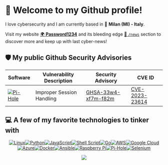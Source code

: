 # 👋 Welcome to my Github profile!

<div>

I love cybersecurity and I am currently based in 📍 **Milan (MI) - Italy**.

Visit my website [🌍 **Password1234**](https://psw1234.com/) and its bleeding edge [📰 `/news`](https://psw1234.com/news/) section to discover more and keep up with last cyber-news!


</div>

## 🛡️ My public Github Security Advisories

| Software | Vulnerability Description | Security Advisory | CVE ID |
|----|-------------|------|---------|
| [![Pi-Hole](https://img.shields.io/badge/pihole-%2396060C.svg?style=for-the-badge&logo=pi-hole&logoColor=white)](https://pi-hole.net/) | Improper Session Handling | [GHSA-33w4-xf7m-f82m](https://github.com/pi-hole/AdminLTE/security/advisories/GHSA-33w4-xf7m-f82m) |  [CVE-2023-23614](https://cve.mitre.org/cgi-bin/cvename.cgi?name=CVE-2023-23614) |


## 💻 A few of my favorite technologies to tinker with


<div align="center">
  
[![Linux](https://img.shields.io/badge/Linux-FCC624?style=for-the-badge&logo=linux&logoColor=black)](https://www.kernel.org/)[![Python](https://img.shields.io/badge/python-3670A0?style=for-the-badge&logo=python&logoColor=ffdd54)](https://www.python.org/)[![JavaScript](https://img.shields.io/badge/javascript-%23323330.svg?style=for-the-badge&logo=javascript&logoColor=%23F7DF1E)](https://developer.mozilla.org/en-US/docs/Web/JavaScript)[![Shell Script](https://img.shields.io/badge/shell_script-%23121011.svg?style=for-the-badge&logo=gnu-bash&logoColor=white)](https://www.gnu.org/software/bash/)[![Go](https://img.shields.io/badge/go-%2300ADD8.svg?style=for-the-badge&logo=go&logoColor=white)](https://go.dev/)[![AWS](https://img.shields.io/badge/AWS-%23FF9900.svg?style=for-the-badge&logo=amazon-aws&logoColor=white)](https://aws.amazon.com/)[![Google Cloud](https://img.shields.io/badge/GoogleCloud-%234285F4.svg?style=for-the-badge&logo=google-cloud&logoColor=white)](https://cloud.google.com/)[![Azure](https://img.shields.io/badge/azure-%230072C6.svg?style=for-the-badge&logo=azure-devops&logoColor=white)](https://azure.microsoft.com/it-it)[![Docker](https://img.shields.io/badge/docker-%230db7ed.svg?style=for-the-badge&logo=docker&logoColor=white)](https://www.docker.com/)[![Ansible](https://img.shields.io/badge/ansible-%231A1918.svg?style=for-the-badge&logo=ansible&logoColor=white)](https://www.ansible.com/)[![Raspberry Pi](https://img.shields.io/badge/-RaspberryPi-C51A4A?style=for-the-badge&logo=Raspberry-Pi)](https://www.raspberrypi.com/)[![Pi-Hole](https://img.shields.io/badge/pihole-%2396060C.svg?style=for-the-badge&logo=pi-hole&logoColor=white)](https://pi-hole.net/)[![Selenium](https://img.shields.io/badge/-selenium-%43B02A?style=for-the-badge&logo=selenium&logoColor=white)](https://www.selenium.dev/)


<img align="center" src="https://github-readme-stats.vercel.app/api?username=4n4nk3&hide=issues,contribs&count_private=true&show_icons=true&theme=transparent" />

</div>

